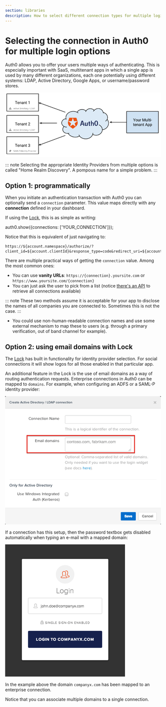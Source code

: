 ```yaml
---
section: libraries
description: How to select different connection types for multiple login options with Lock V10.
---
```


# Selecting the connection in Auth0 for multiple login options

Auth0 allows you to offer your users multiple ways of authenticating. This is especially important with SaaS, multitenant apps in which a single app is used by many different organizations, each one potentially using different systems: LDAP, Active Directory, Google Apps, or username/password stores.

![](/media/articles/hrd/sd4h-6wlwOsQA1PCQKLAmtQ.png)

::: note
Selecting the appropriate Identity Providers from multiple options is called "Home Realm Discovery". A pompous name for a simple problem.
:::

## Option 1: programmatically
When you initiate an authentication transaction with Auth0 you can optionally send a `connection` parameter. This value maps directly with any __connection__ defined in your dashboard.

If using the [Lock](/lock), this is as simple as writing:

  auth0.show({connections: ['YOUR_CONNECTION']});


Notice that this is equivalent of just navigating to:

```text
https://${account.namespace}/authorize/?client_id=${account.clientId}&response_type=code&redirect_uri=${account.callback}&state=OPAQUE_VALUE&connection=YOUR_CONNECTION
```
There are multiple practical ways of getting the `connection` value. Among the most common ones:

* You can use __vanity URLs__: `https://{connection}.yoursite.com` or `https://www.yoursite.com/{connection}`
* You can just ask the user to pick from a list (notice [there's an API](/api/v1#!#get--api-connections) to retrieve all connections available)

::: note
These two methods assume it is acceptable for your app to disclose the names of all companies you are connected to. Sometimes this is not the case.
:::

* You could use non-human-readable connection names and use some external mechanism to map these to users (e.g. through a primary verification, out of band channel for example).

## Option 2: using email domains with Lock

The [Lock](/lock) has built in functionality for identity provider selection. For social connections it will show logos for all those enabled in that particular app.

An additional feature in the Lock is the use of email domains as a way of routing authentication requests. Enterprise connections in Auth0 can be mapped to `domains`. For example, when configuring an ADFS or a SAML-P identity provider:

![](/media/articles/hrd/k_LcfC8PHp.png)

If a connection has this setup, then the password textbox gets disabled automatically when typing an e-mail with a mapped domain:

![](/media/articles/hrd/R7mvAZpSnf.png)

In the example above the domain `companyx.com` has been mapped to an enterprise connection.

Notice that you can associate multiple domains to a single connection.
